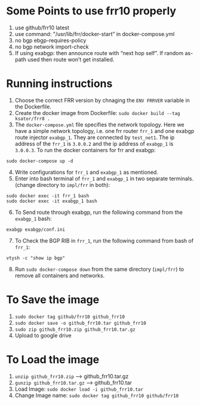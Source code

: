 # Some Points to use frr10 properly
1. use github/frr10 latest
2. use command: "/usr/lib/frr/docker-start” in docker-compose.yml
3. no bgp ebgp-requires-policy
4. no bgp network import-check
5. If using exabgp: then announce route with “next hop self”. If random as-path used then route won’t get installed.

# Running instructions

1. Choose the correct FRR version by chnaging the `ENV FRRVER` variable in the Dockerfile.
2. Create the docker image from Dockerfile: `sudo docker build --tag ksator/frr8 .`
3. The `docker-compose.yml` file specifies the network topology. Here we have a simple network topology, i.e. one frr router `frr_1` and one exabgp route injector `exabgp_1`. They are connected by `test_net1`. The ip address of the `frr_1` is `3.0.0.2` and the ip address of `exabgp_1` is `3.0.0.3`. To run the docker containers for frr and exabgp:
```
sudo docker-compose up -d
```
4. Write configurations for `frr_1` and `exabgp_1` as mentioned.
5. Enter into bash terminal of `frr_1` and `exabgp_1` in two separate terminals. (change directory to `impl/frr` in both):
```
sudo docker exec -it frr_1 bash
sudo docker exec -it exabgp_1 bash
```
6. To Send route through exabgp, run the following command from the `exabgp_1` bash:
```
exabgp exabgp/conf.ini
```
7. To Check the BGP RIB in `frr_1`, run the following command from bash of `frr_1`:
```
vtysh -c "show ip bgp"
```
8. Run `sudo docker-compose down` from the same directory (`impl/frr`) to remove all containers and networks.

# To Save the image

1. `sudo docker tag github/frr10 github_frr10`
2. `sudo docker save -o github_frr10.tar github_frr10`
3. `sudo zip github_frr10.zip github_frr10.tar.gz`
4. Upload to google drive

# To Load the image

1. `unzip github_frr10.zip` --> github_frr10.tar.gz
2. `gunzip github_frr10.tar.gz` --> github_frr10.tar
3. Load Image: `sudo docker load -i github_frr10.tar` 
4. Change Image name: `sudo docker tag github_frr10 github/frr10`

